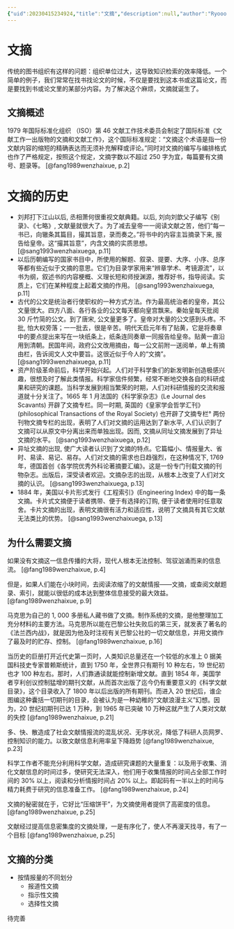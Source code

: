 ```yaml
---
{"uid":20230415234924,"title":"文摘","description":null,"author":"Ryooo","type":"basic","draft":false,"editable":false,"modified":20230415235059,"dg-publish":true,"permalink":"/lake-of-knowledge/02///","dgPassFrontmatter":true}
---
```



# 文摘

传统的图书组织有这样的问题：组织单位过大，这导致知识检索的效率降低。一个简单的例子，我们常常在找书找论文的时候，不仅是要找到这本书或这篇论文，而是要找到书或论文里的某部分内容。为了解决这个麻烦，文摘就诞生了。

## 文摘概述

1979 年国际标准化组织 （ISO）第 46 文献工作技术委员会制定了国际标准《文献工作一出版物的文摘和文献工作》，这个国际标准规定：“文摘这个术语是指一份文献内容的缩短的精确表达而无须补充解释或评论。”同时对文摘的编写与编排格式也作了严格规定，按照这个规定，文摘字数以不超过 250 字为宜，每篇要有文摘号、题录等。 [@fang1989wenzhaixue, p.2]



# 文摘的历史


 - 刘邦打下江山以后, 丞相萧何很重视文献典籍。以后, 刘向刘歆父子编写《别录》、《七略》, 文献量就很大了。为了减去皇帝一一阅读文献之苦，他们“每一书已，向辙条其篇目，撮其旨意，录而奏之。”将书中的内容主旨摘录下来, 报告给皇帝。这“撮其旨意”，内含文摘的实质思想。 [@sang1993wenzhaixuega, p.11]
- 以后历朝编写的国家书目中，所使用的解题、叙录、提要、大序、小序、总序等都有些近似于文摘的意思。它们为目录学家用来“辨章学术、考镜源流”，以书为纲，叙述书的内容梗概、义理长短和师授渊源，推荐好书，指导阅读。实质上，它们在某种程度上起着文摘的作用。 [@sang1993wenzhaixuega, p.11]
- 古代的公文是统治者行使职权的一种方式方法。作为最高统治者的皇帝，其公文量很大。四方八面、各行各业的公文每天都向皇宫飘来。秦始皇每天批阅 30 斤竹简的公文。到了唐宋, 公文量更多了。皇帝对大量的公文感到头疼。不批, 怕大权旁落；一一批去，很是辛苦。明代天启元年有了贴黄，它是将奏章中的要点提出来写在一块纸条上，纸条连同奏章一同报告给皇帝。贴黄一直沿用到清朝。民国年间，政府公文改用摘由，每一公文前附一送阅单，单上有摘由栏，告诉阅文人文中要旨。这很近似于今人的“文摘”。 [@sang1993wenzhaixuega, p.11]
- 资产阶级革命前后，科学开始兴起。人们对于科学象们的新发明新创造极感兴趣，很想及时了解此类情报。科学家信件频繁，经常不断地交换各自的科研成果和研究的课题。当科学发展到相当繁荣的时期，人们对科研情报的交流和报道就十分关注了。1665 年 1 月法国的《科学家杂志》(Le Journal des Scavants) 开辟了文摘专栏。同一时期, 英国的《皇家学会哲学汇刊》(philosophical Transactions of the Royal Society) 也开辟了文摘专栏° 两份刊物文摘专栏的出现，表明了人们对文摘的运用达到了新水平, 人们认识到了文摘可以从原文中分离出来而单独出现。因而, 文摘从同址文摘发展到了异址文摘的水平。 [@sang1993wenzhaixuega, p.12]
- 异址文摘的出现, 使广大读者认识到了文摘的特点。它篇幅小、情报量大、省时、易读、易记、易存。人们对文摘的需求也日趋强烈，在这种情况下, 1769 年，德国首创《各学院优秀外科论著摘要汇编》。这是一份专门刊载文摘的刊物杂志。出版后，深受读者欢迎。文摘杂志的出现，从根本上改变了人们对文摘的认识。 [@sang1993wenzhaixuega, p.13]
- 1884 年，美国以卡片形式发行《工程索引》(Engineering Index) 中的每一条文摘。卡片式文摘便于读者携带、便于有选择的订购, 便于读者使用时任意取舍。卡片文摘的出现，表明文摘很有活力和适应性，说明了文摘具有其它文献无法类比的优势。 [@sang1993wenzhaixuega, p.13]

## 为什么需要文摘

如果没有文摘这一信息传播的大将，现代人根本无法控制、驾驭汹涌而来的信息流。 [@fang1989wenzhaixue, p.4]

但是，如果人们能在小块时间，去阅读浓缩了的文献情报——文摘，或查阅文献题录、索引，就能以很低的成本达到整体信息接受的最大效益。 [@fang1989wenzhaixue, p.9]

马克思为自己的 1, 000 多册私人藏书做了文摘。制作系统的文摘，是他整理加工充分材料的主要方法。马克思所以能在巴黎公社失败后的第三天，就发表了著名的《法兰西内战》，就是因为他及时注视有关巴黎公社的一切文献信息，并用文摘作了最及时的贮存、控制。 [@fang1989wenzhaixue, p.16]

当历史的巨册打开近代史第一页时，人类知识总量还在一个较低的水准上 0 据美国科技史专家普赖斯统计，直到 1750 年，全世界只有期刊 10 种左右，19 世纪初也才 100 种左右。那时，人们靠通读就能控制新增文献。直到 1854 年，美国学者亨利创议控制猛增的期刊文献，从而首次出版了迄今仍有重要意义的《科学文献目录》，这个目录收入了 1800 年以后出版的所有期刊。而进入 20 世纪后，谁企图编这种囊括一切期刊的目录，会被认为是一种幼稚的“文献浪漫主义”幻想。因为，20 世纪初期刊已达 1 万种，到 1965 年已突破 10 万种这就产生了人类对文献的失控 [@fang1989wenzhaixue, p.21]

多、快、散造成了社会文献情报流的混乱状况、无序状况，降低了科研人员网罗、控制知识的能力。以致文献信息利用率呈下降趋势 [@fang1989wenzhaixue, p.23]

科学工作者不能充分利用科学文献，造成研究课题的大量重复：以及用于收集、消化文献信息的时间过多，使研究无法深入，他们用于收集情报的时间占全部工作时间的 30% 以上，阅读和分析情报时间占 20% 以上。即起码有一半以上的时间与精力耗费于研究的信息准备工作。 [@fang1989wenzhaixue, p.24]

文摘的秘密就在于，它好比“压缩饼干”，为文摘使用者提供了高密度的信息。 [@fang1989wenzhaixue, p.25]

文献经过提高信息密集度的文摘处理，一是有序化了，使人不再漫天找寻，有了一个目标 [@fang1989wenzhaixue, p.25]

## 文摘的分类

- 按情报量的不同划分
	- 报道性文摘
	- 指示性文摘
	- 选择性文摘

待完善